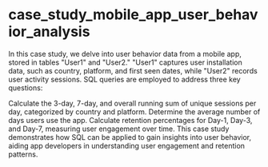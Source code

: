 # case_study_mobile_app_user_behavior_analysis
In this case study, we delve into user behavior data from a mobile app, stored in tables "User1" and "User2." "User1" captures user installation data, such as country, platform, and first seen dates, while "User2" records user activity sessions. SQL queries are employed to address three key questions:

Calculate the 3-day, 7-day, and overall running sum of unique sessions per day, categorized by country and platform.
Determine the average number of days users use the app.
Calculate retention percentages for Day-1, Day-3, and Day-7, measuring user engagement over time.
This case study demonstrates how SQL can be applied to gain insights into user behavior, aiding app developers in understanding user engagement and retention patterns.
